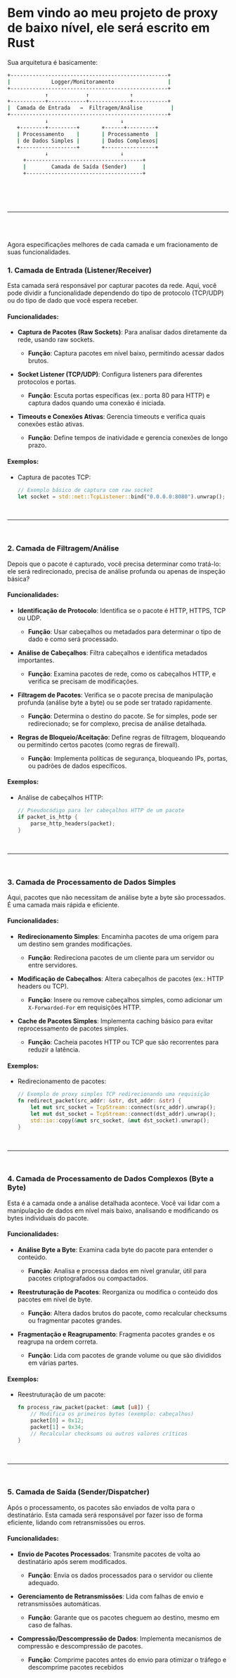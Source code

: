 <h1>Bem vindo ao meu projeto de proxy de baixo nível, ele será escrito em Rust</h1>

Sua arquitetura é basicamente:

``` bash
+--------------------------------------------------+
|             Logger/Monitoramento                 |
+--------------------------------------------------+
            ↑            ↑             ↑
+-----------+------------+-------------+-----------+
|  Camada de Entrada   →  Filtragem/Análise         |
+--------------------------------------------------+
            ↓                       ↓
   +--------+---------+       +------+---------+
   | Processamento    |       | Processamento  |
   | de Dados Simples |       | Dados Complexos|
   +------------------+       +----------------+
            ↓                       ↓
     +-------------------------------------+
     |        Camada de Saída (Sender)     |
     +-------------------------------------+
```
<br><br><br><hr><br><br><br>
Agora especificações melhores de cada camada e um fracionamento de suas funcionalidades.

### 1. **Camada de Entrada (Listener/Receiver)**
Esta camada será responsável por capturar pacotes da rede. Aqui, você pode dividir a funcionalidade dependendo do tipo de protocolo (TCP/UDP) ou do tipo de dado que você espera receber.

#### Funcionalidades:
- **Captura de Pacotes (Raw Sockets)**: Para analisar dados diretamente da rede, usando raw sockets.
  - **Função**: Captura pacotes em nível baixo, permitindo acessar dados brutos.
  
- **Socket Listener (TCP/UDP)**: Configura listeners para diferentes protocolos e portas.
  - **Função**: Escuta portas específicas (ex.: porta 80 para HTTP) e captura dados quando uma conexão é iniciada.

- **Timeouts e Conexões Ativas**: Gerencia timeouts e verifica quais conexões estão ativas.
  - **Função**: Define tempos de inatividade e gerencia conexões de longo prazo.

#### Exemplos:
- Captura de pacotes TCP:
  ```rust
  // Exemplo básico de captura com raw socket
  let socket = std::net::TcpListener::bind("0.0.0.0:8080").unwrap();
  ```

<br><hr><br>

### 2. **Camada de Filtragem/Análise**
Depois que o pacote é capturado, você precisa determinar como tratá-lo: ele será redirecionado, precisa de análise profunda ou apenas de inspeção básica?

#### Funcionalidades:
- **Identificação de Protocolo**: Identifica se o pacote é HTTP, HTTPS, TCP ou UDP.
  - **Função**: Usar cabeçalhos ou metadados para determinar o tipo de dado e como será processado.

- **Análise de Cabeçalhos**: Filtra cabeçalhos e identifica metadados importantes.
  - **Função**: Examina pacotes de rede, como os cabeçalhos HTTP, e verifica se precisam de modificações.
  
- **Filtragem de Pacotes**: Verifica se o pacote precisa de manipulação profunda (análise byte a byte) ou se pode ser tratado rapidamente.
  - **Função**: Determina o destino do pacote. Se for simples, pode ser redirecionado; se for complexo, precisa de análise detalhada.

- **Regras de Bloqueio/Aceitação**: Define regras de filtragem, bloqueando ou permitindo certos pacotes (como regras de firewall).
  - **Função**: Implementa políticas de segurança, bloqueando IPs, portas, ou padrões de dados específicos.

#### Exemplos:
- Análise de cabeçalhos HTTP:
  ```rust
  // Pseudocódigo para ler cabeçalhos HTTP de um pacote
  if packet_is_http {
      parse_http_headers(packet);
  }
  ```

<br><hr><br>

### 3. **Camada de Processamento de Dados Simples**
Aqui, pacotes que não necessitam de análise byte a byte são processados. É uma camada mais rápida e eficiente.

#### Funcionalidades:
- **Redirecionamento Simples**: Encaminha pacotes de uma origem para um destino sem grandes modificações.
  - **Função**: Redireciona pacotes de um cliente para um servidor ou entre servidores.

- **Modificação de Cabeçalhos**: Altera cabeçalhos de pacotes (ex.: HTTP headers ou TCP).
  - **Função**: Insere ou remove cabeçalhos simples, como adicionar um `X-Forwarded-For` em requisições HTTP.

- **Cache de Pacotes Simples**: Implementa caching básico para evitar reprocessamento de pacotes simples.
  - **Função**: Cacheia pacotes HTTP ou TCP que são recorrentes para reduzir a latência.

#### Exemplos:
- Redirecionamento de pacotes:
  ```rust
  // Exemplo de proxy simples TCP redirecionando uma requisição
  fn redirect_packet(src_addr: &str, dst_addr: &str) {
      let mut src_socket = TcpStream::connect(src_addr).unwrap();
      let mut dst_socket = TcpStream::connect(dst_addr).unwrap();
      std::io::copy(&mut src_socket, &mut dst_socket).unwrap();
  }
  ```

<br><hr><br>

### 4. **Camada de Processamento de Dados Complexos (Byte a Byte)**
Esta é a camada onde a análise detalhada acontece. Você vai lidar com a manipulação de dados em nível mais baixo, analisando e modificando os bytes individuais do pacote.

#### Funcionalidades:
- **Análise Byte a Byte**: Examina cada byte do pacote para entender o conteúdo.
  - **Função**: Analisa e processa dados em nível granular, útil para pacotes criptografados ou compactados.

- **Reestruturação de Pacotes**: Reorganiza ou modifica o conteúdo dos pacotes em nível de byte.
  - **Função**: Altera dados brutos do pacote, como recalcular checksums ou fragmentar pacotes grandes.

- **Fragmentação e Reagrupamento**: Fragmenta pacotes grandes e os reagrupa na ordem correta.
  - **Função**: Lida com pacotes de grande volume ou que são divididos em várias partes.

#### Exemplos:
- Reestruturação de um pacote:
  ```rust
  fn process_raw_packet(packet: &mut [u8]) {
      // Modifica os primeiros bytes (exemplo: cabeçalhos)
      packet[0] = 0x12;
      packet[1] = 0x34;
      // Recalcular checksums ou outros valores críticos
  }
  ```

<br><hr><br>

### 5. **Camada de Saída (Sender/Dispatcher)**
Após o processamento, os pacotes são enviados de volta para o destinatário. Esta camada será responsável por fazer isso de forma eficiente, lidando com retransmissões ou erros.

#### Funcionalidades:
- **Envio de Pacotes Processados**: Transmite pacotes de volta ao destinatário após serem modificados.
  - **Função**: Envia os dados processados para o servidor ou cliente adequado.

- **Gerenciamento de Retransmissões**: Lida com falhas de envio e retransmissões automáticas.
  - **Função**: Garante que os pacotes cheguem ao destino, mesmo em caso de falhas.

- **Compressão/Descompressão de Dados**: Implementa mecanismos de compressão e descompressão de pacotes.
  - **Função**: Comprime pacotes antes do envio para otimizar o tráfego e descomprime pacotes recebidos

<br><br><br><br><br><br><br>

<h1>Check-point</h1>
<p>(Daqui para baixo as coisas estão um pouco incertas.)</p>

<br><br><br><br><br><br><br>

Vamos detalhar ainda mais a primeira camada (Camada de Entrada - **Listener/Receiver**) para que você tenha uma visão clara dos módulos que deve criar e como organizar os arquivos no seu projeto Cargo. Para isso, vamos quebrar a funcionalidade de captura de pacotes em submódulos menores, que cuidam de diferentes aspectos da captura e gerenciamento das conexões.

### 1. **Divisão da Primeira Camada (Listener/Receiver) em Módulos**
A camada de entrada pode ser dividida em vários subcomponentes/módulos que desempenham tarefas específicas. Vamos criar um diretório para cada módulo, e cada diretório conterá arquivos responsáveis por funções individuais.

#### **Módulos e Arquivos:**
1. **Raw Sockets**: Responsável pela captura de pacotes em nível mais baixo, com suporte a diferentes protocolos.
   - Arquivos:
     - `mod.rs`: Ponto de entrada para o módulo.
     - `tcp.rs`: Implementação da captura de pacotes TCP.
     - `udp.rs`: Implementação da captura de pacotes UDP.
     - `icmp.rs`: Implementação da captura de pacotes ICMP (se necessário).
   
2. **Socket Listener**: Implementa os listeners para diferentes portas e protocolos.
   - Arquivos:
     - `mod.rs`: Ponto de entrada para o módulo.
     - `tcp_listener.rs`: Listener para conexões TCP.
     - `udp_listener.rs`: Listener para conexões UDP.

3. **Gerenciamento de Conexões**: Trata timeouts e a verificação de conexões ativas.
   - Arquivos:
     - `mod.rs`: Ponto de entrada para o módulo.
     - `timeout.rs`: Implementação de timeout para conexões inativas.
     - `connection_manager.rs`: Gerencia o status das conexões ativas.

4. **Log de Pacotes**: Módulo responsável por logar os pacotes recebidos para fins de monitoramento e auditoria.
   - Arquivos:
     - `mod.rs`: Ponto de entrada para o módulo.
     - `packet_logger.rs`: Funções para logar pacotes capturados (pode ser configurado para armazenar em arquivos, banco de dados, etc.).

#### **Estrutura do Diretório Cargo**
Aqui está como o diretório do seu projeto poderia ser organizado com base nesses módulos e arquivos:

```plaintext
proxy_project/
│
├── Cargo.toml
├── src/
│   ├── main.rs
│   ├── listener/
│   │   ├── raw_sockets/
│   │   │   ├── mod.rs
│   │   │   ├── tcp.rs
│   │   │   ├── udp.rs
│   │   │   ├── icmp.rs
│   │   ├── socket_listener/
│   │   │   ├── mod.rs
│   │   │   ├── tcp_listener.rs
│   │   │   ├── udp_listener.rs
│   │   ├── connection_management/
│   │   │   ├── mod.rs
│   │   │   ├── timeout.rs
│   │   │   ├── connection_manager.rs
│   │   ├── packet_logging/
│   │       ├── mod.rs
│   │       ├── packet_logger.rs
│   ├── lib.rs
│
```

### 2. **Descrição dos Módulos e Arquivos**

#### **1. Raw Sockets**
Esse módulo será responsável por capturar pacotes em nível bruto, permitindo acessar diretamente os dados da rede. Ele terá suporte para diferentes tipos de pacotes (TCP, UDP, ICMP).

- **Arquivos**:
  - **mod.rs**: Ponto de entrada do módulo. Importa e expõe as funções dos arquivos `tcp.rs`, `udp.rs`, e `icmp.rs`.
  - **tcp.rs**: Funções para capturar pacotes TCP usando raw sockets.
  - **udp.rs**: Funções para capturar pacotes UDP.
  - **icmp.rs**: Captura pacotes ICMP, útil para monitoramento de ping ou outros diagnósticos.

```rust
// src/listener/raw_sockets/mod.rs
pub mod tcp;
pub mod udp;
pub mod icmp;
```

- **tcp.rs**:
```rust
use std::net::{IpAddr, TcpListener, TcpStream};

pub fn capture_tcp_packets(ip: IpAddr, port: u16) {
    let listener = TcpListener::bind((ip, port)).expect("Failed to bind TCP listener");
    for stream in listener.incoming() {
        match stream {
            Ok(stream) => handle_tcp_connection(stream),
            Err(e) => eprintln!("Error in TCP connection: {}", e),
        }
    }
}

fn handle_tcp_connection(mut stream: TcpStream) {
    // Manipula os pacotes recebidos via TCP
}
```

#### **2. Socket Listener**
Este módulo gerencia os listeners para TCP e UDP. Ele escuta em portas específicas e delega a captura de pacotes para funções específicas.

- **Arquivos**:
  - **mod.rs**: Ponto de entrada do módulo. Importa `tcp_listener.rs` e `udp_listener.rs`.
  - **tcp_listener.rs**: Funções para escutar conexões TCP em portas específicas.
  - **udp_listener.rs**: Funções para escutar conexões UDP.

```rust
// src/listener/socket_listener/mod.rs
pub mod tcp_listener;
pub mod udp_listener;
```

- **tcp_listener.rs**:
```rust
use std::net::TcpListener;

pub fn start_tcp_listener(addr: &str) {
    let listener = TcpListener::bind(addr).expect("Failed to bind to address");
    println!("Listening for TCP connections on {}", addr);
    for stream in listener.incoming() {
        match stream {
            Ok(stream) => {
                println!("New TCP connection established");
                // Processar a conexão TCP
            }
            Err(e) => eprintln!("Error: {}", e),
        }
    }
}
```

#### **3. Gerenciamento de Conexões**
Esse módulo lida com o gerenciamento de conexões ativas e timeouts. Ele verifica quais conexões estão ativas e cuida do encerramento de conexões inativas.

- **Arquivos**:
  - **mod.rs**: Ponto de entrada do módulo. Importa `timeout.rs` e `connection_manager.rs`.
  - **timeout.rs**: Implementa a lógica de timeout para conexões.
  - **connection_manager.rs**: Mantém o estado das conexões e gerencia seu ciclo de vida.

```rust
// src/listener/connection_management/mod.rs
pub mod timeout;
pub mod connection_manager;
```

- **timeout.rs**:
```rust
use std::time::Duration;

pub fn check_timeout(last_activity: Duration, timeout_limit: Duration) -> bool {
    last_activity > timeout_limit
}
```

#### **4. Log de Pacotes**
Este módulo é responsável por logar os pacotes recebidos, o que ajuda no monitoramento e na auditoria. Ele pode logar pacotes em arquivos ou sistemas de logging mais complexos.

- **Arquivos**:
  - **mod.rs**: Ponto de entrada do módulo. Importa `packet_logger.rs`.
  - **packet_logger.rs**: Implementa as funções de log para os pacotes capturados.

```rust
// src/listener/packet_logging/mod.rs
pub mod packet_logger;
```

- **packet_logger.rs**:
```rust
use std::fs::OpenOptions;
use std::io::Write;

pub fn log_packet(data: &[u8]) {
    let mut file = OpenOptions::new()
        .append(true)
        .create(true)
        .open("packet_logs.txt")
        .expect("Unable to open log file");

    writeln!(file, "{:?}", data).expect("Unable to write to log file");
}
```

### 3. **Como fica o Diretório no Projeto Cargo**

Aqui está uma visualização mais detalhada do diretório `src` com base nos módulos e arquivos descritos:

```plaintext
proxy_project/
│
├── Cargo.toml
└── src/
    ├── main.rs             # Arquivo principal que inicializa o proxy.
    │
    ├── listener/           # Diretório para a camada de entrada.
    │   ├── raw_sockets/    # Módulo de captura de pacotes brutos.
    │   │   ├── mod.rs      # Ponto de entrada para o módulo de raw sockets.
    │   │   ├── tcp.rs      # Captura de pacotes TCP.
    │   │   ├── udp.rs      # Captura de pacotes UDP.
    │   │   └── icmp.rs     # Captura de pacotes ICMP.
    │   │
    │   ├── socket_listener/# Módulo de listeners de sockets.
    │   │   ├── mod.rs      # Ponto de entrada para o módulo de listeners.
    │   │   ├── tcp_listener.rs  # Listener para conexões TCP.
    │   │   └── udp_listener.rs  # Listener para conexões UDP.
    │   │
    │   ├── connection_management/ # Módulo de gerenciamento de conexões.
    │   │   ├── mod.rs       # Ponto de entrada para o gerenciamento de conexões.
    │   │   ├── timeout.rs   # Implementação de timeouts para conexões.
    │   │   └── connection_manager.rs  # Gerenciamento do ciclo de vida das conexões.
    │   │
    │   └── packet_logging/  # Módulo de logging de pacotes.
    │       ├── mod.rs       # Ponto de entrada para o módulo de logging.
    │       └── packet_logger.rs  # Funções para log de pacotes.
    │
    └── lib.rs               # Biblioteca geral do projeto.
```

## 4. **Proxymos passos**

- Criar uma DNS própria, para cada pacote os IPs serão pesquisados numa database, caso não encontrados, serão pesquisados numa API e salvos, o IP e de onde é.

- Proteger o proxy com uma senha.

- Criar um reconhecimento de padrões binários, bloqueando malwares e usando códigos menores para representar padrões maiores, semelhante a compressão zip.

<br><br><hr></hr></br></br>

Resultado por enquanto:

```bash

=== Pacote TCP ===
Endereço IP de Origem: 00.000.00.000
Endereço IP de Destino: 11.1.11.111
Porta de Origem: 432
Porta de Destino: 34562
Número de Sequência: 3154729458
Número de Reconhecimento: 1794639226
Tamanho da Janela: 82
Tamanho do Payload: 32 bytes
=== Pacote UDP ===
Endereço IP de Origem: 2.2.2.2
Endereço IP de Destino: 333.333.333.333
Porta de Origem: 58
Porta de Destino: 67
Tamanho do Payload: 308 bytes


```

(exceto o tamanho dos pacotes, todos os números são ilustrativos)
